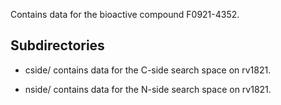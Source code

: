 Contains data for the bioactive compound F0921-4352.

## Subdirectories

- cside/ contains data for the C-side search space on rv1821.

- nside/ contains data for the N-side search space on rv1821.

